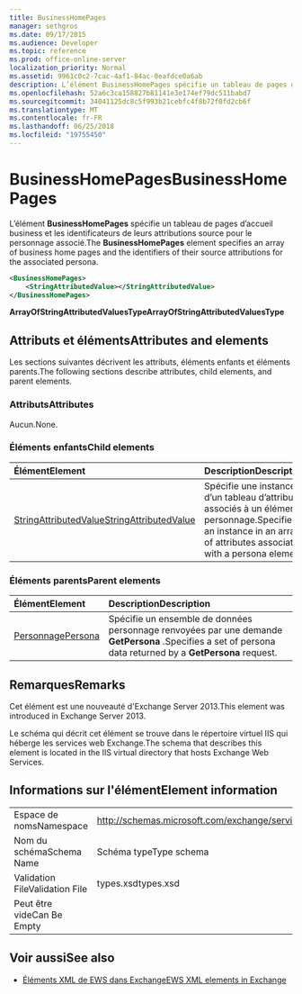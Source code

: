 ```yaml
---
title: BusinessHomePages
manager: sethgros
ms.date: 09/17/2015
ms.audience: Developer
ms.topic: reference
ms.prod: office-online-server
localization_priority: Normal
ms.assetid: 9961c0c2-7cac-4af1-84ac-0eafdce0a6ab
description: L’élément BusinessHomePages spécifie un tableau de pages d’accueil business et les identificateurs de leurs attributions source pour le personnage associé.
ms.openlocfilehash: 52a6c3ca158827b81141e3e174ef79dc511babd7
ms.sourcegitcommit: 34041125dc8c5f993b21cebfc4f8b72f0fd2cb6f
ms.translationtype: MT
ms.contentlocale: fr-FR
ms.lasthandoff: 06/25/2018
ms.locfileid: "19755450"
---
```

# <a name="businesshomepages"></a><span data-ttu-id="b9590-103">BusinessHomePages</span><span class="sxs-lookup"><span data-stu-id="b9590-103">BusinessHomePages</span></span>

<span data-ttu-id="b9590-104">L’élément **BusinessHomePages** spécifie un tableau de pages d’accueil business et les identificateurs de leurs attributions source pour le personnage associé.</span><span class="sxs-lookup"><span data-stu-id="b9590-104">The **BusinessHomePages** element specifies an array of business home pages and the identifiers of their source attributions for the associated persona.</span></span> 
  
```XML
<BusinessHomePages>
    <StringAttributedValue></StringAttributedValue>
</BusinessHomePages>
```

 <span data-ttu-id="b9590-105">**ArrayOfStringAttributedValuesType**</span><span class="sxs-lookup"><span data-stu-id="b9590-105">**ArrayOfStringAttributedValuesType**</span></span>
## <a name="attributes-and-elements"></a><span data-ttu-id="b9590-106">Attributs et éléments</span><span class="sxs-lookup"><span data-stu-id="b9590-106">Attributes and elements</span></span>

<span data-ttu-id="b9590-107">Les sections suivantes décrivent les attributs, éléments enfants et éléments parents.</span><span class="sxs-lookup"><span data-stu-id="b9590-107">The following sections describe attributes, child elements, and parent elements.</span></span>
  
### <a name="attributes"></a><span data-ttu-id="b9590-108">Attributs</span><span class="sxs-lookup"><span data-stu-id="b9590-108">Attributes</span></span>

<span data-ttu-id="b9590-109">Aucun.</span><span class="sxs-lookup"><span data-stu-id="b9590-109">None.</span></span>
  
### <a name="child-elements"></a><span data-ttu-id="b9590-110">Éléments enfants</span><span class="sxs-lookup"><span data-stu-id="b9590-110">Child elements</span></span>

|<span data-ttu-id="b9590-111">**Élément**</span><span class="sxs-lookup"><span data-stu-id="b9590-111">**Element**</span></span>|<span data-ttu-id="b9590-112">**Description**</span><span class="sxs-lookup"><span data-stu-id="b9590-112">**Description**</span></span>|
|:-----|:-----|
|[<span data-ttu-id="b9590-113">StringAttributedValue</span><span class="sxs-lookup"><span data-stu-id="b9590-113">StringAttributedValue</span></span>](stringattributedvalue.md) <br/> |<span data-ttu-id="b9590-114">Spécifie une instance d’un tableau d’attributs associés à un élément personnage.</span><span class="sxs-lookup"><span data-stu-id="b9590-114">Specifies an instance in an array of attributes associated with a persona element.</span></span>  <br/> |
   
### <a name="parent-elements"></a><span data-ttu-id="b9590-115">Éléments parents</span><span class="sxs-lookup"><span data-stu-id="b9590-115">Parent elements</span></span>

|<span data-ttu-id="b9590-116">**Élément**</span><span class="sxs-lookup"><span data-stu-id="b9590-116">**Element**</span></span>|<span data-ttu-id="b9590-117">**Description**</span><span class="sxs-lookup"><span data-stu-id="b9590-117">**Description**</span></span>|
|:-----|:-----|
|[<span data-ttu-id="b9590-118">Personnage</span><span class="sxs-lookup"><span data-stu-id="b9590-118">Persona</span></span>](persona.md) <br/> |<span data-ttu-id="b9590-119">Spécifie un ensemble de données personnage renvoyées par une demande **GetPersona** .</span><span class="sxs-lookup"><span data-stu-id="b9590-119">Specifies a set of persona data returned by a **GetPersona** request.</span></span>  <br/> |
   
## <a name="remarks"></a><span data-ttu-id="b9590-120">Remarques</span><span class="sxs-lookup"><span data-stu-id="b9590-120">Remarks</span></span>

<span data-ttu-id="b9590-121">Cet élément est une nouveauté d'Exchange Server 2013.</span><span class="sxs-lookup"><span data-stu-id="b9590-121">This element was introduced in Exchange Server 2013.</span></span>
  
<span data-ttu-id="b9590-122">Le schéma qui décrit cet élément se trouve dans le répertoire virtuel IIS qui héberge les services web Exchange.</span><span class="sxs-lookup"><span data-stu-id="b9590-122">The schema that describes this element is located in the IIS virtual directory that hosts Exchange Web Services.</span></span>
  
## <a name="element-information"></a><span data-ttu-id="b9590-123">Informations sur l'élément</span><span class="sxs-lookup"><span data-stu-id="b9590-123">Element information</span></span>

|||
|:-----|:-----|
|<span data-ttu-id="b9590-124">Espace de noms</span><span class="sxs-lookup"><span data-stu-id="b9590-124">Namespace</span></span>  <br/> |http://schemas.microsoft.com/exchange/services/2006/types  <br/> |
|<span data-ttu-id="b9590-125">Nom du schéma</span><span class="sxs-lookup"><span data-stu-id="b9590-125">Schema Name</span></span>  <br/> |<span data-ttu-id="b9590-126">Schéma type</span><span class="sxs-lookup"><span data-stu-id="b9590-126">Type schema</span></span>  <br/> |
|<span data-ttu-id="b9590-127">Validation File</span><span class="sxs-lookup"><span data-stu-id="b9590-127">Validation File</span></span>  <br/> |<span data-ttu-id="b9590-128">types.xsd</span><span class="sxs-lookup"><span data-stu-id="b9590-128">types.xsd</span></span>  <br/> |
|<span data-ttu-id="b9590-129">Peut être vide</span><span class="sxs-lookup"><span data-stu-id="b9590-129">Can Be Empty</span></span>  <br/> ||
   
## <a name="see-also"></a><span data-ttu-id="b9590-130">Voir aussi</span><span class="sxs-lookup"><span data-stu-id="b9590-130">See also</span></span>



- [<span data-ttu-id="b9590-131">Éléments XML de EWS dans Exchange</span><span class="sxs-lookup"><span data-stu-id="b9590-131">EWS XML elements in Exchange</span></span>](ews-xml-elements-in-exchange.md)

